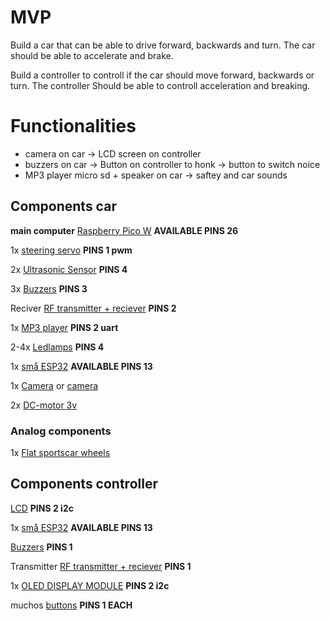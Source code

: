 # MVP
Build a car that can be able to drive forward, backwards and turn. The car should be able to accelerate and brake.

Build a controller to controll if the car should move forward, backwards or turn. The controller Should be able to controll acceleration and
breaking.

# Functionalities
- camera on car -> LCD screen on controller
- buzzers on car -> Button on controller to honk -> button to switch noice
- MP3 player micro sd + speaker on car -> saftey and car sounds
## Components car
**main computer** [Raspberry Pico W](https://www.electrokit.com/raspberry-pi-pico-w) **AVAILABLE PINS 26** 

1x [steering servo](https://www.electrokit.com/hs-55sub-micro-servo) **PINS 1 pwm**

2x [Ultrasonic Sensor](https://www.temu.com/se-en/2-6pcs-hc-sr04p--module-distance-sensor-supports-3-5-5v--handmade-diy-arduino-and-robotics-g-601099948665808.html?_oak_mp_inf=ENDXqOen1ogBGiAxMjQxMzMwNDg1N2U0MTUzOTcxN2ViNjk0YmJmODVhZSDmiIXt5TI%3D&top_gallery_url=https%3A%2F%2Fimg.kwcdn.com%2Fproduct%2Ffancy%2F3888f076-89c6-48fb-bfc8-330f2a5dd5dc.jpg&spec_gallery_id=601099948665808&refer_page_sn=10009&refer_source=0&freesia_scene=2&_oak_freesia_scene=2&_oak_rec_ext_1=Mjc5Nw&_oak_gallery_order=1576806353%2C1738414256%2C53601402%2C1501368188%2C473186167&search_key=arduino%20bluetooth&refer_page_el_sn=200049&refer_page_name=search_result&refer_page_id=10009_1745326584806_1q7gd8ohxl&_x_sessn_id=728xyc0bzm&is_back=1)  **PINS 4**

3x [Buzzers](https://www.temu.com/se-en/10pcs-20pcs-12085-passive-buzzer-12mm-with-42r--mini--buzzers-for-arduino-diy-electronic-projects-3v-12v-g-601099536164571.html?_oak_mp_inf=ENvNz6Km1ogBGiA3OGYwYjNhZjYwYTc0NmQ2YTg1ZTI5ZTljZmZhNTI3MiCwprjs5TI%3D&top_gallery_url=https%3A%2F%2Fimg.kwcdn.com%2Fproduct%2Fopen%2F2023-12-01%2F1701400604914-2ab763b9678140459ed0d0723aa2ae97-goods.jpeg&spec_gallery_id=4063361493&refer_page_sn=10009&refer_source=0&freesia_scene=2&_oak_freesia_scene=2&_oak_rec_ext_1=MTY3MA&_oak_gallery_order=1680982856%2C1830067749%2C1178995882%2C1452031739%2C1926111199&search_key=buzzer&refer_page_el_sn=200049&refer_page_name=search_result&refer_page_id=10009_1745326296622_qcjgue8ml6&_x_sessn_id=728xyc0bzm) **PINS 3**

Reciver [RF transmitter + reciever](https://www.temu.com/se-en/1set-433mhz-rf-transmitter-and-receiver-module-kit-for-arduino-arm-mcu--g-601100149881165.html?_oak_mp_inf=EM3yoceo1ogBGiA5OTQ0NWUxZmIyMzk0YjFhYjY4ZTQwMjQ5Y2Y2YzdjZSDl0oDs5TI%3D&top_gallery_url=https%3A%2F%2Fimg.kwcdn.com%2Fproduct%2Ffancy%2F0cb1a497-22ee-40c6-8797-0456c4f9ae61.jpg&spec_gallery_id=601100149881165&refer_page_sn=10009&refer_source=0&freesia_scene=2&_oak_freesia_scene=2&_oak_rec_ext_1=MTk4MA&_oak_gallery_order=90273639%2C1934513311%2C1138153555%2C2061327865%2C1960921044&search_key=rf%20module&refer_page_el_sn=200049&refer_page_name=search_result&refer_page_id=10009_1745324245458_llxrqyvc69&_x_sessn_id=728xyc0bzm) **PINS 2**

1x [MP3 player](https://www.electrokit.com/mini-mp3-spelare-microsd?gad_source=1&gbraid=0AAAAAD_OrGPTo-T4UPdvbPpy7y46J4vBu&gclid=Cj0KCQjw_JzABhC2ARIsAPe3ynp2VuYpQc2K5YdZGdJp9euzhXEJyWAsl-nr-YZNiS0J1Bv4_424A8QaApcAEALw_wcB) **PINS 2 uart**

2-4x [Ledlamps](https://www.electrokit.com/lysdiodsats-3mm-5-farger-200st?gad_source=1&gbraid=0AAAAAD_OrGPTo-T4UPdvbPpy7y46J4vBu&gclid=Cj0KCQjw_JzABhC2ARIsAPe3ynofBwwC5FIR8Fy4aM-0jqFe18PEio7hexfSB7AsuYfrg649OSlh8joaAivAEALw_wcB) **PINS 4**

1x [små ESP32](https://www.temu.com/se-en/3pcs-esp32-c3-development-board-esp32--development-board-esp32-development-board-g-601100788293620.html?_oak_mp_inf=EPS%2F1%2Feq1ogBGiBjN2E1Nzc4NjM0ODk0ZWU2ODllOGMzMDE0NTJiMTA0MyCO5cjs5TI%3D&top_gallery_url=https%3A%2F%2Fimg.kwcdn.com%2Fproduct%2Ffancy%2Fc9877818-7dfc-4d0e-a68c-14eb0ff6e236.jpg&spec_gallery_id=8286439277&refer_page_sn=10009&refer_source=0&freesia_scene=2&_oak_freesia_scene=2&_oak_rec_ext_1=ODkwMQ&_oak_gallery_order=1003150235%2C1564091167%2C1889864456%2C702269384%2C1708254068&search_key=esp32&refer_page_el_sn=200049&_x_sessn_id=728xyc0bzm&refer_page_name=search_result&refer_page_id=10009_1745326584806_1q7gd8ohxl&is_back=1) **AVAILABLE PINS 13**

1x [Camera](https://www.electrokit.com/arducam-ov7675-0.3mp-640x480px) or [camera](https://www.temu.com/se-en/ov7670-camera-module-0-3mp-vga-with-cmos-sensor-i2c-interface-compatible-with-arduino---dupont-cable-acrylic-stand-ideal-for-robotics-for-smart-cars-1pc-2pcs-g-601099688070986.html?_oak_mp_inf=EMqeh%2Bum1ogBGiA1YTNkYTIwM2E5Y2E0OTc4YmQwYjIzODM1MjZkOTFiMyC5hIzv5TI%3D&top_gallery_url=https%3A%2F%2Fimg.kwcdn.com%2Fproduct%2Fopen%2F2024-09-26%2F1727367618594-396df46ac2684eadb75c9a5f0d0306b2-goods.jpeg&spec_gallery_id=4527707964&refer_page_sn=10009&refer_source=0&freesia_scene=2&_oak_freesia_scene=2&_oak_rec_ext_1=NTA4Nw&_oak_gallery_order=375467475%2C8334240%2C2000458200%2C1498069338%2C490984017&search_key=arduino%20camera&refer_page_el_sn=200049&refer_page_name=search_result&refer_page_id=10009_1745331865011_39q67x5p5a&_x_sessn_id=728xyc0bzm)

2x [DC-motor 3v](https://www.electrokit.com/dc-motor-3v-16500rpm?gad_source=1&gbraid=0AAAAAD_OrGNVyg-NBGVqD79k5RCep_nE-&gclid=Cj0KCQjw_JzABhC2ARIsAPe3ynrbJwN60667soY52DkUJPG9RwjTJb3FqHa7Y_a8XODYTtUuh__DOPEaAhnKEALw_wcB)


### Analog components
1x [Flat sportscar wheels](https://www.amazon.se/BQLZR-4PCS-RC1-Mountain-Pattern/dp/B00LVMTNQ8?crid=2KW9MIDNXUQJL&dib=eyJ2IjoiMSJ9._mOr_V0YBDzLfSQm138RO27mL5AXaYSE0_1PPbVt4F_KGnw2blTjaVpkofCKG27EkF9uAwUitEQMjqFRGCu5v1oeIBTqpATUZ_1HI9mWV_iL9WKc1dmk1C1pVibIDPmwhJxohWRJoCfij8-nHv9dINae6zgFGj316XmILKsZ5aRqLiGJzkDJUsOizHutJCm7oAmPPW8Xy1a0GzVRqbOubqbhuR4Sd6JORam3UoMMqVDzwplBb_4UBo-FtJAj8HIMAxKC61xxCGD_jqUXYTyLm1-lrBDUKEhzG6qhVDp9V7c.oDBJpFzSDFzQ2DZ0hk2KLbzFgGx09mltb3nZUwYTUa0&dib_tag=se&keywords=rc+wheels&qid=1745329995&sprefix=rc+wheels%2Caps%2C87&sr=8-6)


## Components controller 
[LCD](https://www.amazon.se/Freenove-Display-Compatible-Arduino-Raspberry/dp/B0B76YGDV4/ref=asc_df_B0B76YGDV4/?tag=shpngadsglede-21&linkCode=df0&hvadid=603116030375&hvpos=&hvnetw=g&hvrand=16076001894671581682&hvpone=&hvptwo=&hvqmt=&hvdev=c&hvdvcmdl=&hvlocint=&hvlocphy=2752&hvtargid=pla-1982300595807&psc=1&mcid=bc9dd1b08e48365d9b57106b215604fa) **PINS 2 i2c** 

1x [små ESP32](https://www.temu.com/se-en/3pcs-esp32-c3-development-board-esp32--development-board-esp32-development-board-g-601100788293620.html?_oak_mp_inf=EPS%2F1%2Feq1ogBGiBjN2E1Nzc4NjM0ODk0ZWU2ODllOGMzMDE0NTJiMTA0MyCO5cjs5TI%3D&top_gallery_url=https%3A%2F%2Fimg.kwcdn.com%2Fproduct%2Ffancy%2Fc9877818-7dfc-4d0e-a68c-14eb0ff6e236.jpg&spec_gallery_id=8286439277&refer_page_sn=10009&refer_source=0&freesia_scene=2&_oak_freesia_scene=2&_oak_rec_ext_1=ODkwMQ&_oak_gallery_order=1003150235%2C1564091167%2C1889864456%2C702269384%2C1708254068&search_key=esp32&refer_page_el_sn=200049&_x_sessn_id=728xyc0bzm&refer_page_name=search_result&refer_page_id=10009_1745326584806_1q7gd8ohxl&is_back=1) **AVAILABLE PINS 13**

[Buzzers](https://www.temu.com/se-en/10pcs-20pcs-12085-passive-buzzer-12mm-with-42r--mini--buzzers-for-arduino-diy-electronic-projects-3v-12v-g-601099536164571.html?_oak_mp_inf=ENvNz6Km1ogBGiA3OGYwYjNhZjYwYTc0NmQ2YTg1ZTI5ZTljZmZhNTI3MiCwprjs5TI%3D&top_gallery_url=https%3A%2F%2Fimg.kwcdn.com%2Fproduct%2Fopen%2F2023-12-01%2F1701400604914-2ab763b9678140459ed0d0723aa2ae97-goods.jpeg&spec_gallery_id=4063361493&refer_page_sn=10009&refer_source=0&freesia_scene=2&_oak_freesia_scene=2&_oak_rec_ext_1=MTY3MA&_oak_gallery_order=1680982856%2C1830067749%2C1178995882%2C1452031739%2C1926111199&search_key=buzzer&refer_page_el_sn=200049&refer_page_name=search_result&refer_page_id=10009_1745326296622_qcjgue8ml6&_x_sessn_id=728xyc0bzm) **PINS 1**

Transmitter [RF transmitter + reciever](https://www.temu.com/se-en/1set-433mhz-rf-transmitter-and-receiver-module-kit-for-arduino-arm-mcu--g-601100149881165.html?_oak_mp_inf=EM3yoceo1ogBGiA5OTQ0NWUxZmIyMzk0YjFhYjY4ZTQwMjQ5Y2Y2YzdjZSDl0oDs5TI%3D&top_gallery_url=https%3A%2F%2Fimg.kwcdn.com%2Fproduct%2Ffancy%2F0cb1a497-22ee-40c6-8797-0456c4f9ae61.jpg&spec_gallery_id=601100149881165&refer_page_sn=10009&refer_source=0&freesia_scene=2&_oak_freesia_scene=2&_oak_rec_ext_1=MTk4MA&_oak_gallery_order=90273639%2C1934513311%2C1138153555%2C2061327865%2C1960921044&search_key=rf%20module&refer_page_el_sn=200049&refer_page_name=search_result&refer_page_id=10009_1745324245458_llxrqyvc69&_x_sessn_id=728xyc0bzm) **PINS 1**

1x [OLED DISPLAY MODULE](https://www.temu.com/se-en/high-resolution-2-44cm-oled-display-module--128x64-multi-color-options-blue-yellow-white-compatible-with-arduino-esp32--low-power-consumption-g-601099658217397.html?_oak_mp_inf=ELWP6dym1ogBGiBiM2JiOTY0NjRhNzE0YzlhYWFjZjE3ZDY1ZDJiY2M0YyCfsaTu5TI%3D&top_gallery_url=https%3A%2F%2Fimg.kwcdn.com%2Fproduct%2Ffancy%2F906d6f60-bdf2-49af-bd1f-01c0e0d4808c.jpg&spec_gallery_id=601099658217397&refer_page_sn=10009&refer_source=0&freesia_scene=2&_oak_freesia_scene=2&_oak_rec_ext_1=MjQ4MQ&_oak_gallery_order=1128820147%2C1355810711%2C1741569567%2C167608380%2C905988168&search_key=raspberry%20pi%20pico%20screen&refer_page_el_sn=200049&refer_page_name=search_result&refer_page_id=10009_1745328606122_1ps800e7v2&_x_sessn_id=728xyc0bzm&is_back=1) **PINS 2 i2c**

muchos [buttons](https://www.temu.com/se-en/200pcs-mini-toggle-switch--sizes--micro-buttons-for-electronics-projects-assorted-sizes-6x6mm--set-g-601099652500917.html?_oak_mp_inf=ELWbjNqm1ogBGiAwNzYyYzA0ZWU4OWM0NmEzOWQ5ZTRiYmJhMmE3ZDlkNyDfwITx5TI%3D&top_gallery_url=https%3A%2F%2Fimg.kwcdn.com%2Fproduct%2Fopen%2F2024-08-28%2F1724855391847-8c58c7aa6e8c496fa097c154c84d33e3-goods.jpeg&spec_gallery_id=4380300067&refer_page_sn=10009&refer_source=0&freesia_scene=2&_oak_freesia_scene=2&_oak_rec_ext_1=NzIzNg&_oak_gallery_order=207486965%2C1035715050%2C506422125%2C1051877445%2C1172495750&search_key=pico%20button&refer_page_el_sn=200049&_x_sessn_id=0qhoemyms3&refer_page_name=search_result&refer_page_id=10009_1745335951388_75ui3phn1a) **PINS 1 EACH**

